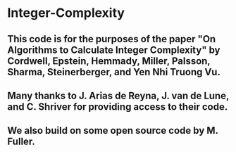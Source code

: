 # Integer-Complexity

## This code is for the purposes of the paper "On Algorithms to Calculate Integer Complexity" by Cordwell, Epstein, Hemmady, Miller, Palsson, Sharma, Steinerberger, and Yen Nhi Truong Vu.

## Many thanks to J. Arias de Reyna, J. van de Lune, and C. Shriver for providing access to their code.

## We also build on some open source code by M. Fuller.
